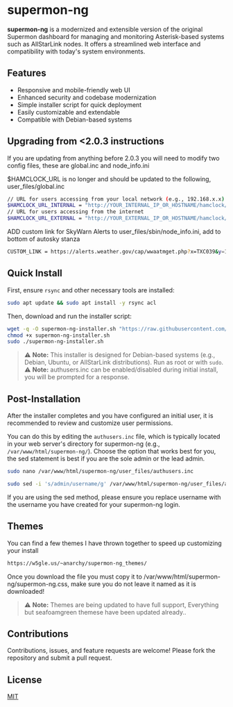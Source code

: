 # supermon-ng

**supermon-ng** is a modernized and extensible version of the original Supermon dashboard for managing and monitoring Asterisk-based systems such as AllStarLink nodes. It offers a streamlined web interface and compatibility with today's system environments.

## Features

- Responsive and mobile-friendly web UI
- Enhanced security and codebase modernization
- Simple installer script for quick deployment
- Easily customizable and extendable
- Compatible with Debian-based systems

## Upgrading from <2.0.3 instructions
If you are updating from anything before 2.0.3 you will need to modify two config files, these are global.inc and node_info.ini

$HAMCLOCK_URL is no longer and should be updated to the following, user_files/global.inc
```bash
// URL for users accessing from your local network (e.g., 192.168.x.x)
$HAMCLOCK_URL_INTERNAL = "http://YOUR_INTERNAL_IP_OR_HOSTNAME/hamclock/live.html";
// URL for users accessing from the internet
$HAMCLOCK_URL_EXTERNAL = "http://YOUR_EXTERNAL_IP_OR_HOSTNAME/hamclock/live.html";
```

ADD custom link for SkyWarn Alerts to user_files/sbin/node_info.ini, add to bottom of autosky stanza
```bash
CUSTOM_LINK = https://alerts.weather.gov/cap/wwaatmget.php?x=TXC039&y=1
```

## Quick Install

First, ensure `rsync` and other necessary tools are installed:

```bash
sudo apt update && sudo apt install -y rsync acl
```

Then, download and run the installer script:

```bash
wget -q -O supermon-ng-installer.sh "https://raw.githubusercontent.com/hardenedpenguin/supermon-ng/refs/heads/main/supermon-ng-installer.sh"
chmod +x supermon-ng-installer.sh
sudo ./supermon-ng-installer.sh
```

> ⚠️ **Note:** This installer is designed for Debian-based systems (e.g., Debian, Ubuntu, or AllStarLink distributions). Run as root or with `sudo`.
> ⚠️ **Note:** authusers.inc can be enabled/disabled during initial install, you will be prompted for a response.

## Post-Installation

After the installer completes and you have configured an initial user, it is recommended to review and customize user permissions.

You can do this by editing the `authusers.inc` file, which is typically located in your web server's directory for supermon-ng (e.g., `/var/www/html/supermon-ng/`).
Choose the option that works best for you, the sed statement is best if you are the sole admin or the lead admin.
```bash
sudo nano /var/www/html/supermon-ng/user_files/authusers.inc
```
```bash
sudo sed -i 's/admin/username/g' /var/www/html/supermon-ng/user_files/authusers.inc
```
If you are using the sed method, please ensure you replace username with the username you have created for your supermon-ng login.

## Themes

You can find a few themes I have thrown together to speed up customizing your install

```bash
https://w5gle.us/~anarchy/supermon-ng_themes/
```
Once you download the file you must copy it to /var/www/html/supermon-ng/supermon-ng.css, make sure you do not leave it named as it is downloaded!
> ⚠️ **Note:** Themes are being updated to have full support, Everything but seafoamgreen themese have been updated already..
> 

## Contributions

Contributions, issues, and feature requests are welcome! Please fork the repository and submit a pull request.

## License

[MIT](LICENSE)
